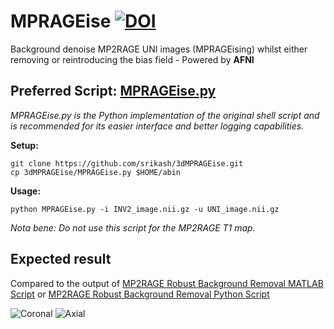 # MPRAGEise [![DOI](https://zenodo.org/badge/DOI/10.5281/zenodo.14926753.svg)](https://zenodo.org/badge/latestdoi/14926753)

Background denoise MP2RAGE UNI images (MPRAGEising) whilst either removing or reintroducing the bias field - Powered by **AFNI**

## **Preferred Script: [MPRAGEise.py](https://github.com/srikash/3dMPRAGEise/blob/main/MPRAGEise.py)**  
*MPRAGEise.py is the Python implementation of the original shell script and is recommended for its easier interface and better logging capabilities.*

**Setup:**

`git clone https://github.com/srikash/3dMPRAGEise.git`  
`cp 3dMPRAGEise/MPRAGEise.py $HOME/abin`  

**Usage:**

`python MPRAGEise.py -i INV2_image.nii.gz -u UNI_image.nii.gz`

*Nota bene: Do not use this script for the MP2RAGE T1 map.*


## Expected result
Compared to the output of [MP2RAGE Robust Background Removal MATLAB Script](https://github.com/JosePMarques/MP2RAGE-related-scripts/blob/master/DemoRemoveBackgroundNoise.m) or [MP2RAGE Robust Background Removal Python Script](https://github.com/khanlab/mp2rage_genUniDen/blob/master/mp2rage_genUniDen.py)

![Coronal](img/coronal.png)
![Axial](img/axial.png)



